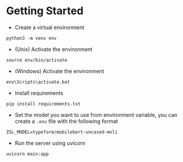 # Getting Started
- Create a virtual environment
```
python3 -m venv env
```

- (Unix) Activate the environment
```
source env/bin/activate
```
- (Windows) Activate the environment
```
env\Scripts\activate.bat
```

- Install requirements
```
pip install requirements.txt
```

- Set the model you want to use from environment variable, you can create a `.env` file with the following format
```
ZSL_MODEL=typeform/mobilebert-uncased-mnli
```

- Run the server using uvicorn
```
uvicorn main:app
```
